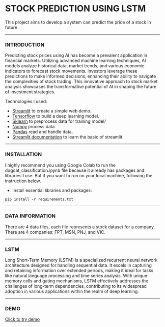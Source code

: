 # STOCK PREDICTION USING LSTM

This project aims to develop a system can predict the price of a stock in future. 

 ---

### **INTRODUCTION**
Predicting stock prices using AI has become a prevalent application in financial markets. Utilizing advanced machine learning techniques, AI models analyze historical data, market trends, and various economic indicators to forecast stock movements. Investors leverage these predictions to make informed decisions, enhancing their ability to navigate the complexities of stock trading. This innovative approach to stock market analysis showcases the transformative potential of AI in shaping the future of investment strategies.

Technologies I used:
  - [Streamlit](https://streamlit.io/) to create a simple web demo.
  - [Tensorflow](https://www.tensorflow.org/) to build a deep learning model.
  - [Sklearn](https://scikit-learn.org/) to preprocess data for training model/
  - [Numpy](https://numpy.org) process data.
  - [Pandas](https://pandas.pydata.org/) read and handle data.
  - [Streamlit documentation](https://www.youtube.com/playlist?list=PLtqF5YXg7GLmCvTswG32NqQypOuYkPRUE) to learn the basic of streamlit.

---

### **INSTALLATION**
I highly recommend you using Google Colab to run the dogcat_classification.ipynb file because it already has packages and libraries I use. But if you want to run on your local machine, following the instruction below.
  - Install essential libraries and packages:
  
  ```
  pip install -r requirements.txt
  ```

---

### **DATA INFORMATION** 

There are 4 data files, each file represents a stock dataset for a company. There are 4 companies: FPT, MSN, PNJ, and VIC.

---

### **LSTM**

Long Short-Term Memory (LSTM) is a specialized recurrent neural network architecture designed for handling sequential data. It excels in capturing and retaining information over extended periods, making it ideal for tasks like natural language processing and time series analysis. With unique memory cells and gating mechanisms, LSTM effectively addresses the challenges of long-term dependencies, contributing to its widespread adoption in various applications within the realm of deep learning.

---

### **DEMO**
[Click to try demo](https://stock-predictionn.streamlit.app/) 

